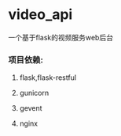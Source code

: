 # video_api

一个基于flask的视频服务web后台

### 项目依赖:

1. flask,flask-restful

2. gunicorn

3. gevent

4. nginx

